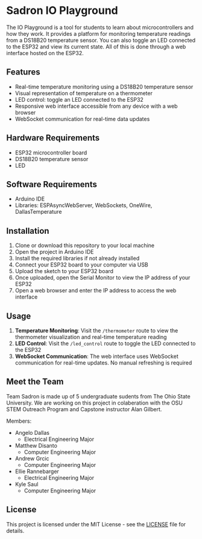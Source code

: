 # Sadron IO Playground

The IO Playground is a tool for students to learn about microcontrollers and how they work. It provides a platform for monitoring temperature readings from a DS18B20 temperature sensor. You can also toggle an LED connected to the ESP32 and view its current state. All of this is done through a web interface hosted on the ESP32.

## Features

- Real-time temperature monitoring using a DS18B20 temperature sensor
- Visual representation of temperature on a thermometer
- LED control: toggle an LED connected to the ESP32
- Responsive web interface accessible from any device with a web browser
- WebSocket communication for real-time data updates

## Hardware Requirements

- ESP32 microcontroller board
- DS18B20 temperature sensor
- LED

## Software Requirements

- Arduino IDE
- Libraries: ESPAsyncWebServer, WebSockets, OneWire, DallasTemperature

## Installation

1. Clone or download this repository to your local machine
2. Open the project in Arduino IDE
3. Install the required libraries if not already installed
4. Connect your ESP32 board to your computer via USB
5. Upload the sketch to your ESP32 board
6. Once uploaded, open the Serial Monitor to view the IP address of your ESP32
7. Open a web browser and enter the IP address to access the web interface

## Usage

1. **Temperature Monitoring**: Visit the `/thermometer` route to view the thermometer visualization and real-time temperature reading
2. **LED Control**: Visit the `/led_control` route to toggle the LED connected to the ESP32
3. **WebSocket Communication**: The web interface uses WebSocket communication for real-time updates. No manual refreshing is required

## Meet the Team

Team Sadron is made up of 5 undergraduate sudents from The Ohio State University. We are working on this project in colaberation with the OSU STEM Outreach Program and Capstone instructor Alan Gilbert.

Members:
- Angelo Dallas
	- Electrical Engineering Major
- Matthew Disanto
	- Computer Engineering Major
- Andrew Grcic
	- Computer Engineering Major
- Ellie Rannebarger
	- Electrical Engineering Major
- Kyle Saul
	- Computer Engineering Major

## License

This project is licensed under the MIT License - see the [LICENSE](LICENSE.txt) file for details.
